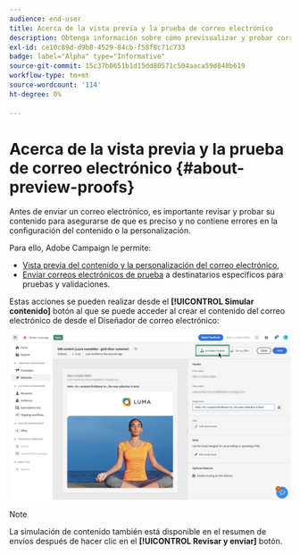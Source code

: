 ```yaml
---
audience: end-user
title: Acerca de la vista previa y la prueba de correo electrónico
description: Obtenga información sobre cómo previsualizar y probar correos electrónicos
exl-id: ce10c89d-d9b8-4529-84cb-f58f8c71c733
badge: label="Alpha" type="Informative"
source-git-commit: 15c37b0651b1d15dd80571c504aaca59d848b619
workflow-type: tm+mt
source-wordcount: '114'
ht-degree: 0%

---
```


# Acerca de la vista previa y la prueba de correo electrónico {#about-preview-proofs}

Antes de enviar un correo electrónico, es importante revisar y probar su contenido para asegurarse de que es preciso y no contiene errores en la configuración del contenido o la personalización.

Para ello, Adobe Campaign le permite:

* [Vista previa del contenido y la personalización del correo electrónico](preview-content.md),
   <!--* [Check the email rendering](#rendering) in popular desktop, mobile and web-based clients,-->
* [Enviar correos electrónicos de prueba](proofs.md) a destinatarios específicos para pruebas y validaciones.

Estas acciones se pueden realizar desde el **[!UICONTROL Simular contenido]** botón al que se puede acceder al crear el contenido del correo electrónico de desde el Diseñador de correo electrónico:

![](assets/simulate.png)

>[!NOTE]
>
>La simulación de contenido también está disponible en el resumen de envíos después de hacer clic en el **[!UICONTROL Revisar y enviar]** botón.
